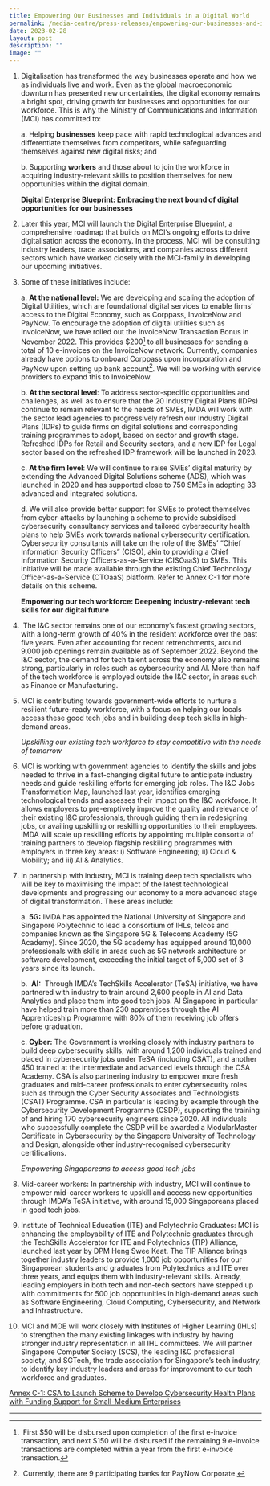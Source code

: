 ```yaml
---
title: Empowering Our Businesses and Individuals in a Digital World
permalink: /media-centre/press-releases/empowering-our-businesses-and-individuals-in-a-digital-world/
date: 2023-02-28
layout: post
description: ""
image: ""
---
```

1. Digitalisation has transformed the way businesses operate and how we as individuals live and work. Even as the global macroeconomic downturn has presented new uncertainties, the digital economy remains a bright spot, driving growth for businesses and opportunities for our workforce. This is why the Ministry of Communications and Information (MCI) has committed to:   
  
    a. Helping **businesses** keep pace with rapid technological advances and differentiate themselves from competitors, while safeguarding themselves against new digital risks; and  

    b. Supporting **workers** and those about to join the workforce in acquiring industry-relevant skills to position themselves for new opportunities within the digital domain.  
  
    **Digital Enterprise Blueprint: Embracing the next bound of digital opportunities for our businesses** 

2. Later this year, MCI will launch the Digital Enterprise Blueprint, a comprehensive roadmap that builds on MCI’s ongoing efforts to drive digitalisation across the economy. In the process, MCI will be consulting industry leaders, trade associations, and companies across different sectors which have worked closely with the MCI-family in developing our upcoming initiatives.   
  
3. Some of these initiatives include:   
  
    a. **At the national level:** We are developing and scaling the adoption of Digital Utilities, which are foundational digital services to enable firms’ access to the Digital Economy, such as Corppass, InvoiceNow and PayNow. To encourage the adoption of digital utilities such as InvoiceNow, we have rolled out the InvoiceNow Transaction Bonus in November 2022. This provides $200[^1] to all businesses for sending a total of 10 e-invoices on the InvoiceNow network. Currently, companies already have options to onboard Corppass upon incorporation and PayNow upon setting up bank account[^2]. We will be working with service providers to expand this to InvoiceNow.   
  
    b. **At the sectoral level**: To address sector-specific opportunities and challenges, as well as to ensure that the 20 Industry Digital Plans (IDPs) continue to remain relevant to the needs of SMEs, IMDA will work with the sector lead agencies to progressively refresh our Industry Digital Plans (IDPs) to guide firms on digital solutions and corresponding training programmes to adopt, based on sector and growth stage. Refreshed IDPs for Retail and Security sectors, and a new IDP for Legal sector based on the refreshed IDP framework will be launched in 2023.   
  
    c. **At the firm level**: We will continue to raise SMEs’ digital maturity by extending the Advanced Digital Solutions scheme (ADS), which was launched in 2020 and has supported close to 750 SMEs in adopting 33 advanced and integrated solutions.   
  
    d. We will also provide better support for SMEs to protect themselves from cyber-attacks by launching a scheme to provide subsidised cybersecurity consultancy services and tailored cybersecurity health plans to help SMEs work towards national cybersecurity certification. Cybersecurity consultants will take on the role of the SMEs’ “Chief Information Security Officers” (CISO), akin to providing a Chief Information Security Officers-as-a-Service (CISOaaS) to SMEs. This initiative will be made available through the existing Chief Technology Officer-as-a-Service (CTOaaS) platform. Refer to Annex C-1 for more details on this scheme.   
  
    **Empowering our tech workforce: Deepening industry-relevant tech skills for our digital future**
		
4.  The I&C sector remains one of our economy’s fastest growing sectors, with a long-term growth of 40% in the resident workforce over the past five years. Even after accounting for recent retrenchments, around 9,000 job openings remain available as of September 2022. Beyond the I&C sector, the demand for tech talent across the economy also remains strong, particularly in roles such as cybersecurity and AI. More than half of the tech workforce is employed outside the I&C sector, in areas such as Finance or Manufacturing.   
  
5. MCI is contributing towards government-wide efforts to nurture a resilient future-ready workforce, with a focus on helping our locals access these good tech jobs and in building deep tech skills in high-demand areas.  
  
    *Upskilling our existing tech workforce to stay competitive with the needs of tomorrow*  
  
6. MCI is working with government agencies to identify the skills and jobs needed to thrive in a fast-changing digital future to anticipate industry needs and guide reskilling efforts for emerging job roles. The I&C Jobs Transformation Map, launched last year, identifies emerging technological trends and assesses their impact on the I&C workforce. It allows employers to pre-emptively improve the quality and relevance of their existing I&C professionals, through guiding them in redesigning jobs, or availing upskilling or reskilling opportunities to their employees. IMDA will scale up reskilling efforts by appointing multiple consortia of training partners to develop flagship reskilling programmes with employers in three key areas: i) Software Engineering; ii) Cloud & Mobility; and iii) AI & Analytics.  
  
7. In partnership with industry, MCI is training deep tech specialists who will be key to maximising the impact of the latest technological developments and progressing our economy to a more advanced stage of digital transformation. These areas include:  
  
    a. **5G:** IMDA has appointed the National University of Singapore and Singapore Polytechnic to lead a consortium of IHLs, telcos and companies known as the Singapore 5G & Telecoms Academy (5G Academy). Since 2020, the 5G academy has equipped around 10,000 professionals with skills in areas such as 5G network architecture or software development, exceeding the initial target of 5,000 set of 3 years since its launch.  
  
    b.  **AI:**  Through IMDA’s TechSkills Accelerator (TeSA) initiative, we have partnered with industry to train around 2,600 people in AI and Data Analytics and place them into good tech jobs. AI Singapore in particular have helped train more than 230 apprentices through the AI Apprenticeship Programme with 80% of them receiving job offers before graduation.  
  
    c. **Cyber:** The Government is working closely with industry partners to build deep cybersecurity skills, with around 1,200 individuals trained and placed in cybersecurity jobs under TeSA (including CSAT), and another 450 trained at the intermediate and advanced levels through the CSA Academy. CSA is also partnering industry to empower more fresh graduates and mid-career professionals to enter cybersecurity roles such as through the Cyber Security Associates and Technologists (CSAT) Programme. CSA in particular is leading by example through the Cybersecurity Development Programme (CSDP), supporting the training of and hiring 170 cybersecurity engineers since 2020. All individuals who successfully complete the CSDP will be awarded a ModularMaster Certificate in Cybersecurity by the Singapore University of Technology and Design, alongside other industry-recognised cybersecurity certifications.   
  
    *Empowering Singaporeans to access good tech jobs*  
  
8. Mid-career workers: In partnership with industry, MCI will continue to empower mid-career workers to upskill and access new opportunities through IMDA’s TeSA initiative, with around 15,000 Singaporeans placed in good tech jobs.  
  
9. Institute of Technical Education (ITE) and Polytechnic Graduates: MCI is enhancing the employability of ITE and Polytechnic graduates through the TechSkills Accelerator for ITE and Polytechnics (TIP) Alliance, launched last year by DPM Heng Swee Keat. The TIP Alliance brings together industry leaders to provide 1,000 job opportunities for our Singaporean students and graduates from Polytechnics and ITE over three years, and equips them with industry-relevant skills. Already, leading employers in both tech and non-tech sectors have stepped up with commitments for 500 job opportunities in high-demand areas such as Software Engineering, Cloud Computing, Cybersecurity, and Network and Infrastructure.   

10. MCI and MOE will work closely with Institutes of Higher Learning (IHLs) to strengthen the many existing linkages with industry by having stronger industry representation in all IHL committees. We will partner Singapore Computer Society (SCS), the leading I&C professional society, and SGTech, the trade association for Singapore’s tech industry, to identify key industry leaders and areas for improvement to our tech workforce and graduates.

[Annex C-1: CSA to Launch Scheme to Develop Cybersecurity Health Plans with Funding Support for Small-Medium Enterprises](/files/annex%20c-1%20(1).pdf)

------------------------------------------------------------------------------------
[^1]: First $50 will be disbursed upon completion of the first e-invoice transaction, and next $150 will be disbursed if the remaining 9 e-invoice transactions are completed within a year from the first e-invoice transaction.

[^2]: Currently, there are 9 participating banks for PayNow Corporate.

